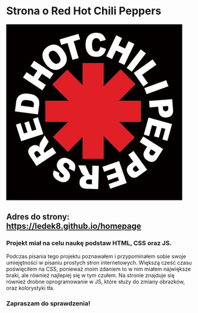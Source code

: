 # Strona o Red Hot Chili Peppers

![RHCPlogo](images/rhcp1.jpg)

## Adres do strony: https://ledek8.github.io/homepage



### Projekt miał na celu naukę podstaw HTML, CSS oraz JS.
Podczas pisania tego projektu poznawałem i przypominałem sobie swoje umiejętności w pisaniu prostych stron internetowych.
Większą cześć czasu poświęciłem na CSS, ponieważ moim zdaniem to w nim miałem największe braki, ale również najlepiej się w tym czułem.
Na stronie znajduje się również drobne oprogramowanie w JS, które służy do zmiany obrazków, oraz kolorystyki tła.

### Zapraszam do sprawdzenia!
